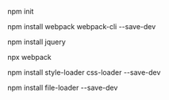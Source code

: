 npm init

npm install webpack webpack-cli --save-dev

npm install jquery

npx webpack

npm install style-loader css-loader --save-dev

npm install file-loader --save-dev